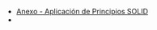 - [Anexo - Aplicación de Principios SOLID](https://drive.google.com/file/d/10p5ODsOgpKsWSZlrn3EIgJcp3FDRUwBh/view)
- 
